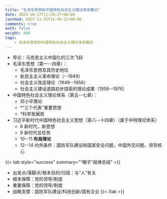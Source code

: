 ```yaml
---
title: "毛泽东思想和中国特色社会主义理论体系概论"
date: 2023-10-17T11:29:27+08:00
lastmod: 2023-11-25T14:49:21+08:00
comments: true
math: false
weight: 400
tags:
    - 毛泽东思想和中国特色社会主义理论体系概论
---
```


- 导论：马克思主义中国化的三次飞跃
- 毛泽东思想（第一--四章）：
    - 毛泽东思想及其历史地位
    - 新民主主义革命理论（--1949）
    - 社会主义改造理论（1949--1956）
    - 社会主义建设道路初步探索的理论成果（1956--1976）
- 中国特色社会主义理论体系（第五--七章）：
    - 邓小平理论
    - \*“三个代表”重要思想
    - \*科学发展观
- 习近平新时代中国特色社会主义思想（第八--十四章）（属于中特理论体系）
    - 8 新时代，新思想
    - 9 新时代总任务
    - 10--11 **布局理论**
    - 12--14 内外条件：国防军队建设和国家安全问题，中国外交问题，领导核心

{{< tab style="success" summary="“帽子”规律总结" >}}
- 出发点/落脚点/根本目的/归宿：与“人”有关
- 根本保障：党的领导/制度
- 重要保障：党的领导/制度
- 战略支撑：国防军队建设/科技创新/国有企业
{{< /tab >}}
